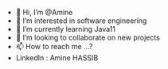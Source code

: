 - 👋 Hi, I’m @Amine 
- 👀 I’m interested in software engineering
- 🌱 I’m currently learning Java11
- 💞️ I’m looking to collaborate on new projects
- 📫 How to reach me ...?
- LinkedIn : Amine HASSIB

<!---
90Tarzan/90Tarzan is a ✨ special ✨ repository because its `README.md` (this file) appears on your GitHub profile.
You can click the Preview link to take a look at your changes.
--->
